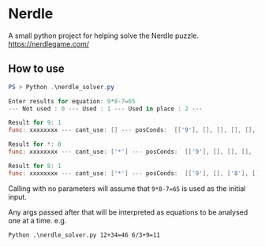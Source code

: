 # Nerdle

A small python project for helping solve the Nerdle puzzle.
https://nerdlegame.com/

## How to use

```powershell
PS > Python .\nerdle_solver.py

Enter results for equation: 9*8-7=65
--- Not used : 0 --- Used : 1 --- Used in place : 2 ---

Result for 9: 1
func: xxxxxxxx --- cant_use: [] --- posConds:  [['9'], [], [], [], [], [], [], []]

Result for *: 0
func: xxxxxxxx --- cant_use: ['*'] --- posConds:  [['9'], [], [], [], [], [], [], []]

Result for 8: 1
func: xxxxxxxx --- cant_use: ['*'] --- posConds:  [['9'], [], ['8'], [], [], [], [], []]
```
Calling with no parameters will assume that  `9*8-7=65` is used as the initial input.

Any args passed after that will be interpreted as equations to be analysed one at a time. e.g.
```
Python .\nerdle_solver.py 12+34=46 6/3+9=11
```